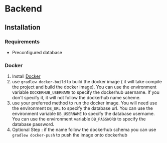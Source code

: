 # Backend

## Installation

### Requirements

- Preconfigured database

### Docker

1. Install [Docker](https://docs.docker.com/get-docker/)
2. use `gradlew docker-build` to build the docker image ( it will take compile the project and build the docker image).
   You can use the environment variable `DOCKERHUB_USERNAME` to specify the dockerhub username. If you don't specify it,
   it will not follow the dockerhub name scheme.
3. use your preferred method to run the docker image. You will need use the environment `DB_URL` to
   specify the database url. You can use the environment variable `DB_USERNAME` to specify the database
   username. You can use the environment variable `DB_PASSWORD` to specify the database password.
4. Optional Step : if the name follow the dockerhub schema you can use `gradlew docker-push` to push the image onto
   dockerhub